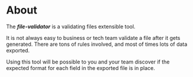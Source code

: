About
=====

The ***file-validator*** is a validating files extensible tool.

It is not always easy to business or tech team validate a file after it gets generated. There are tons of rules involved, and most of times lots of data exported.

Using this tool will be possible to you and your team discover if the expected format for each field in the exported file is in place.

